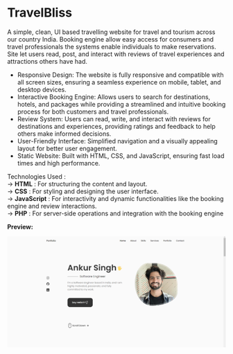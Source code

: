 # TravelBliss

A simple, clean, UI based travelling website for travel and tourism across our country India. Booking engine allow easy access for consumers and travel professionals the systems enable individuals to make reservations. Site let users read, post, and interact with reviews of travel experiences and attractions others have had.

- Responsive Design: The website is fully responsive and compatible with all screen sizes, ensuring a seamless experience on mobile, tablet, and desktop devices.
- Interactive Booking Engine: Allows users to search for destinations, hotels, and packages while providing a streamlined and intuitive booking process for both customers and travel professionals.
- Review System: Users can read, write, and interact with reviews for destinations and experiences, providing ratings and feedback to help others make informed decisions.
- User-Friendly Interface: Simplified navigation and a visually appealing layout for better user engagement.
- Static Website: Built with HTML, CSS, and JavaScript, ensuring fast load times and high performance.

Technologies Used : <br>
-> **HTML** : For structuring the content and layout. <br>
-> **CSS** : For styling and designing the user interface. <br>
-> **JavaScript** : For interactivity and dynamic functionalities like the booking engine and review interactions. <br>
-> **PHP** : For server-side operations and integration with the booking engine

**Preview:** <br>

<img src="https://github.com/Ankur-Singh-png/Portfolio./blob/main/pic/pic%20(1).png" alt="Alt Text" align-items="center" width="900"/>
<br />
